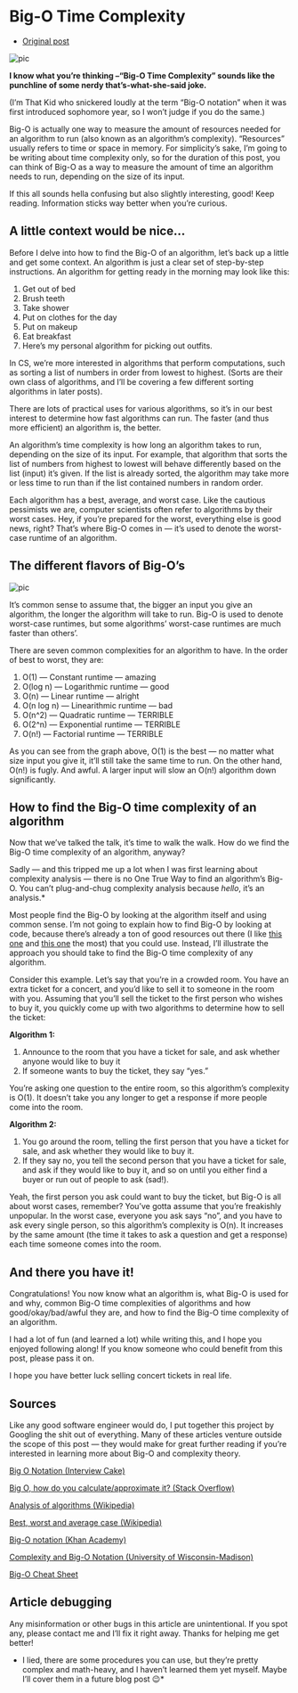 # Big-O Time Complexity

- [Original post](http://asianbarbie.com/big-o-time-complexity/)

![pic](http://asianbarbie.com/wp-content/uploads/2017/10/big_o.jpg)

**I know what you’re thinking –“Big-O Time Complexity” sounds like the punchline of some nerdy that’s-what-she-said joke.**

(I’m That Kid who snickered loudly at the term “Big-O notation” when it was first introduced sophomore year, so I won’t judge if you do the same.)

Big-O is actually one way to measure the amount of resources needed for an algorithm to run (also known as an algorithm’s complexity). “Resources” usually refers to time or space in memory. For simplicity’s sake, I’m going to be writing about time complexity only, so for the duration of this post, you can think of Big-O as a way to measure the amount of time an algorithm needs to run, depending on the size of its input.

If this all sounds hella confusing but also slightly interesting, good! Keep reading. Information sticks way better when you’re curious.  

## A little context would be nice…

Before I delve into how to find the Big-O of an algorithm, let’s back up a little and get some context. An algorithm is just a clear set of step-by-step instructions. An algorithm for getting ready in the morning may look like this:

1. Get out of bed
2. Brush teeth
3. Take shower
4. Put on clothes for the day
5. Put on makeup
6. Eat breakfast
7. Here’s my personal algorithm for picking out outfits.

In CS, we’re more interested in algorithms that perform computations, such as sorting a list of numbers in order from lowest to highest. (Sorts are their own class of algorithms, and I’ll be covering a few different sorting algorithms in later posts).

There are lots of practical uses for various algorithms, so it’s in our best interest to determine how fast algorithms can run. The faster (and thus more efficient) an algorithm is, the better.

An algorithm’s time complexity is how long an algorithm takes to run, depending on the size of its input. For example, that algorithm that sorts the list of numbers from highest to lowest will behave differently based on the list (input) it’s given. If the list is already sorted, the algorithm may take more or less time to run than if the list contained numbers in random order.

Each algorithm has a best, average, and worst case. Like the cautious pessimists we are, computer scientists often refer to algorithms by their worst cases. Hey, if you’re prepared for the worst, everything else is good news, right? That’s where Big-O comes in — it’s used to denote the worst-case runtime of an algorithm.

## The different flavors of Big-O’s

![pic](http://asianbarbie.com/wp-content/uploads/2017/10/big_o_complexity_graph.jpg)

It’s common sense to assume that, the bigger an input you give an algorithm, the longer the algorithm will take to run. Big-O is used to denote worst-case runtimes, but some algorithms’ worst-case runtimes are much faster than others’.

There are seven common complexities for an algorithm to have. In the order of best to worst, they are:

1. O(1) — Constant runtime — amazing
2. O(log n) — Logarithmic runtime — good
3. O(n) — Linear runtime — alright
4. O(n log n) — Linearithmic runtime — bad
5. O(n^2) — Quadratic runtime — TERRIBLE
6. O(2^n) — Exponential runtime — TERRIBLE
7. O(n!) — Factorial runtime — TERRIBLE

As you can see from the graph above, O(1) is the best — no matter what size input you give it, it’ll still take the same time to run. On the other hand, O(n!) is fugly. And awful. A larger input will slow an O(n!) algorithm down significantly.

## How to find the Big-O time complexity of an algorithm

Now that we’ve talked the talk, it’s time to walk the walk. How do we find the Big-O time complexity of an algorithm, anyway?

Sadly — and this tripped me up a lot when I was first learning about complexity analysis — there is no One True Way to find an algorithm’s Big-O. You can’t plug-and-chug complexity analysis because *hello*, it’s an analysis.*

Most people find the Big-O by looking at the algorithm itself and using common sense. I’m not going to explain how to find Big-O by looking at code, because there’s already a ton of good resources out there (I like [this one](https://www.interviewcake.com/article/java/big-o-notation-time-and-space-complexity) and [this one](https://stackoverflow.com/a/4852666) the most) that you could use. Instead, I’ll illustrate the approach you should take to find the Big-O time complexity of any algorithm.

Consider this example. Let’s say that you’re in a crowded room. You have an extra ticket for a concert, and you’d like to sell it to someone in the room with you. Assuming that you’ll sell the ticket to the first person who wishes to buy it, you quickly come up with two algorithms to determine how to sell the ticket:

**Algorithm 1:**

1. Announce to the room that you have a ticket for sale, and ask whether anyone would like to buy it
2. If someone wants to buy the ticket, they say “yes.”

You’re asking one question to the entire room, so this algorithm’s complexity is O(1). It doesn’t take you any longer to get a response if more people come into the room.

**Algorithm 2:**

1. You go around the room, telling the first person that you have a ticket for sale, and ask whether they would like to buy it.
2. If they say no, you tell the second person that you have a ticket for sale, and ask if they would like to buy it, and so on until you either find a buyer or run out of people to ask (sad!).

Yeah, the first person you ask could want to buy the ticket, but Big-O is all about worst cases, remember? You’ve gotta assume that you’re freakishly unpopular. In the worst case, everyone you ask says “no”, and you have to ask every single person, so this algorithm’s complexity is O(n). It increases by the same amount (the time it takes to ask a question and get a response) each time someone comes into the room.

## And there you have it!

Congratulations! You now know what an algorithm is, what Big-O is used for and why, common Big-O time complexities of algorithms and how good/okay/bad/awful they are, and how to find the Big-O time complexity of an algorithm.

I had a lot of fun (and learned a lot) while writing this, and I hope you enjoyed following along! If you know someone who could benefit from this post, please pass it on.

I hope you have better luck selling concert tickets in real life.

## Sources

Like any good software engineer would do, I put together this project by Googling the shit out of everything. Many of these articles venture outside the scope of this post — they would make for great further reading if you’re interested in learning more about Big-O and complexity theory.

[Big O Notation (Interview Cake)](https://www.interviewcake.com/article/java/big-o-notation-time-and-space-complexity)

[Big O, how do you calculate/approximate it? (Stack Overflow)](https://stackoverflow.com/questions/3255/big-o-how-do-you-calculate-approximate-it)

[Analysis of algorithms (Wikipedia)](https://en.wikipedia.org/wiki/Analysis_of_algorithms)

[Best, worst and average case (Wikipedia)](https://en.wikipedia.org/wiki/Best,_worst_and_average_case)

[Big-O notation (Khan Academy)](https://www.khanacademy.org/computing/computer-science/algorithms/asymptotic-notation/a/big-o-notation)

[Complexity and Big-O Notation (University of Wisconsin-Madison)](http://pages.cs.wisc.edu/~vernon/cs367/notes/3.COMPLEXITY.html)

[Big-O Cheat Sheet](http://bigocheatsheet.com/)

## Article debugging

Any misinformation or other bugs in this article are unintentional. If you spot any, please contact me and I’ll fix it right away. Thanks for helping me get better!

* I lied, there are some procedures you can use, but they’re pretty complex and math-heavy, and I haven’t learned them yet myself. Maybe I’ll cover them in a future blog post 😉*
